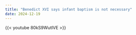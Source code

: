 ```yaml
---
title: "Benedict XVI says infant baptism is not necessary"
date: 2024-12-19
---
```


{{< youtube 80kS9WutlVE >}}
